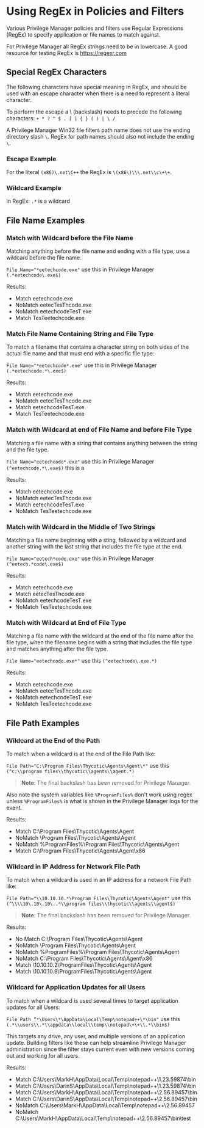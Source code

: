 [title]: # (Using RegEx)
[tags]: # (policy)
[priority]: # (5)
# Using RegEx in Policies and Filters

Various Privilege Manager policies and filters use Regular Expressions (RegEx) to specify application or file names to match against.

For Privilege Manager all RegEx strings need to be in lowercase. A good resource for testing RegEx is https://regexr.com

## Special RegEx Characters

The following characters have special meaning in RegEx, and should be used with an escape character when there is a need to represent a literal character.

To perform the escape a \ (backslash) needs to precede the following characters: `+ * ? ^ $ . [ ] { } ( ) | \ /`

A Privilege Manager Win32 file filters path name does not use the ending directory slash `\`. RegEx for path names should also not include the ending `\`.

### Escape Example

For the literal `(x86)\.net\C++` the RegEx is `\(x86\)\\\.net\\c\+\+`.

### Wildcard Example

In RegEx: `.*` is a wildcard

## File Name Examples

### Match with Wildcard before the File Name

Matching anything before the file name and ending with a file type, use a wildcard before the file name.

`File Name="*eetechcode.exe"` use this in Privilege Manager `(.*eetechcode\.exe$)` 

Results:

* Match eetechcode.exe
* NoMatch eetecTesThcode.exe
* NoMatch eetechcodeTesT.exe
* Match TesTeetechcode.exe

### Match File Name Containing String and File Type

To match a filename that contains a character string on both sides of the actual file name and that must end with a specific file type:

`File Name="*eetechcode*.exe"` use this in Privilege Manager `(.*eetechcode.*\.exe$)`

Results:

* Match eetechcode.exe
* NoMatch eetecTesThcode.exe
* Match eetechcodeTesT.exe
* Match TesTeetechcode.exe

### Match with Wildcard at end of File Name and before File Type

Matching a file name with a string that contains anything between the string and the file type.

`File Name="eetechcode*.exe"` use this in Privilege Manager `(^eetechcode.*\.exe$)` this is a 

Results:

* Match eetechcode.exe
* NoMatch eetecTesThcode.exe
* Match eetechcodeTesT.exe
* NoMatch TesTeetechcode.exe

### Match with Wildcard in the Middle of Two Strings

Matching a file name beginning with a sting, followed by a wildcard and another string with the last string that includes the file type at the end.

`File Name="eetech*code.exe"` use this in Privilege Manager `(^eetech.*code\.exe$)`

Results:

* Match eetechcode.exe
* Match eetecTesThcode.exe
* NoMatch eetechcodeTesT.exe
* NoMatch TesTeetechcode.exe

### Match with Wildcard at End of File Type

Matching a file name with the wildcard at the end of the file name after the file type, when the filename begins with a string that includes the file type and matches anything after the file type. 

`File Name="eetechcode.exe*"` use this `(^eetechcode\.exe.*)` 

Results:

* Match eetechcode.exe
* NoMatch eetecTesThcode.exe
* NoMatch eetechcodeTesT.exe
* NoMatch TesTeetechcode.exe

## File Path Examples

### Wildcard at the End of the Path

To match when a wildcard is at the end of the File Path like:

`File Path="C:\Program Files\Thycotic\Agents\Agent\*"` use this `(^c:\\program files\\thycotic\\agents\\agent.*)` 

>**Note**:
>The final backslash has been removed for Privilege Manager.

Also note the system variables like `%ProgramFiles%` don't work using regex unless `%ProgramFiles%` is what is shown in the Privilege Manager logs for the event.

Results:

* Match C:\Program Files\Thycotic\Agents\Agent
* NoMatch \Program Files\Thycotic\Agents\Agent
* NoMatch %ProgramFiles%\Program Files\Thycotic\Agents\Agent
* Match C:\Program Files\Thycotic\Agents\Agent\x86

### Wildcard in IP Address for Network File Path

To match when a wildcard is used in an IP address for a network File Path like:

`File Path="\\10.10.10.*\Program Files\Thycotic\Agents\Agent"` use this `(^\\\\10\.10\.10\..*\\program files\\thycotic\\agents\\agent$)` 

>**Note**:
>The final backslash has been removed for Privilege Manager.

Results:

* No Match C:\Program Files\Thycotic\Agents\Agent
* NoMatch \Program Files\Thycotic\Agents\Agent
* NoMatch %ProgramFiles%\Program Files\Thycotic\Agents\Agent
* NoMatch C:\Program Files\Thycotic\Agents\Agent\x86
* Match \\10.10.10.2\ProgramFiles\Thycotic\Agents\Agent
* Match \\10.10.10.9\ProgramFiles\Thycotic\Agents\Agent

### Wildcard for Application Updates for all Users

To match when a wildcard is used several times to target application updates for all Users:

`File Path ”*\Users\*\AppData\Local\Temp\notepad++\*\bin"` use this `(.*\\users\\.*\\appdata\\local\\temp\\notepad\+\+\\.*\\bin$)`

This targets any drive, any user, and multiple versions of an application update. Building filters like these can help streamline Privilege Manager administration since the filter stays current even with new versions coming out and working for all users. 

Results:

* Match C:\Users\MarkH\AppData\Local\Temp\notepad++\1.23.59874\bin
* Match C:\Users\DarinS\AppData\Local\Temp\notepad++\1.23.59874\bin
* Match C:\Users\MarkH\AppData\Local\Temp\notepad++\2.56.89457\bin
* Match C:\Users\DarinS\AppData\Local\Temp\notepad++\2.56.89457\bin
* NoMatch C:\Users\MarkH\AppData\Local\Temp\notepad++\2.56.89457
* NoMatch C:\Users\MarkH\AppData\Local\Temp\notepad++\2.56.89457\bin\test
